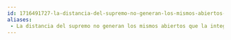 ```yaml
---
id: 1716491727-la-distancia-del-supremo-no-generan-los-mismos-abiertos-que-la-integral
aliases:
 - La distancia del supremo no generan los mismos abiertos que la integral
---
```


